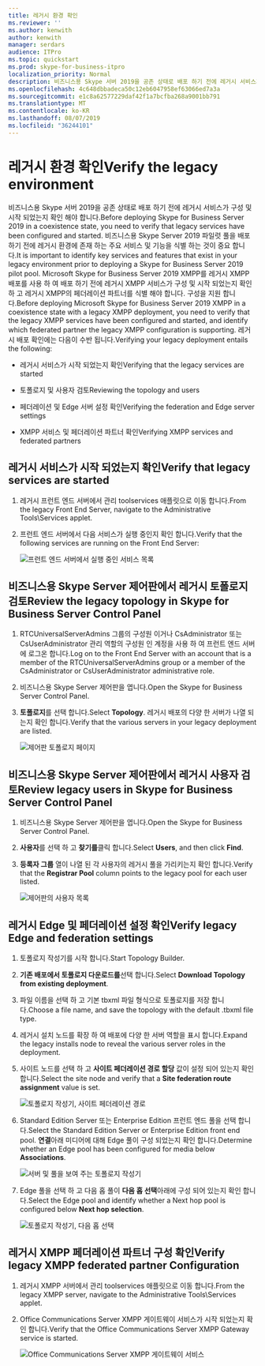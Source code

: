 ```yaml
---
title: 레거시 환경 확인
ms.reviewer: ''
ms.author: kenwith
author: kenwith
manager: serdars
audience: ITPro
ms.topic: quickstart
ms.prod: skype-for-business-itpro
localization_priority: Normal
description: 비즈니스용 Skype 서버 2019을 공존 상태로 배포 하기 전에 레거시 서비스가 구성 및 시작 되었는지 확인 해야 합니다. 비즈니스용 Skype Server 2019 파일럿 풀을 배포 하기 전에 레거시 환경에 존재 하는 주요 서비스 및 기능을 확인 하는 것이 중요 합니다. Microsoft Skype for Business Server 2019 XMPP를 레거시 XMPP 배포를 사용 하 여 배포 하기 전에 레거시 XMPP 서비스를 구성 및 시작 했는지 확인 하 고 레거시 XMPP 구성이 있는 페더레이션 파트너를 확인 해야 합니다. 동시.
ms.openlocfilehash: 4c648dbbadeca50c12eb6047958ef63066ed7a3a
ms.sourcegitcommit: e1c8a62577229daf42f1a7bcfba268a9001bb791
ms.translationtype: MT
ms.contentlocale: ko-KR
ms.lasthandoff: 08/07/2019
ms.locfileid: "36244101"
---
```

# <a name="verify-the-legacy-environment"></a><span data-ttu-id="b7d9f-105">레거시 환경 확인</span><span class="sxs-lookup"><span data-stu-id="b7d9f-105">Verify the legacy environment</span></span>

<span data-ttu-id="b7d9f-106">비즈니스용 Skype 서버 2019을 공존 상태로 배포 하기 전에 레거시 서비스가 구성 및 시작 되었는지 확인 해야 합니다.</span><span class="sxs-lookup"><span data-stu-id="b7d9f-106">Before deploying Skype for Business Server 2019 in a coexistence state, you need to verify that legacy services have been configured and started.</span></span> <span data-ttu-id="b7d9f-107">비즈니스용 Skype Server 2019 파일럿 풀을 배포 하기 전에 레거시 환경에 존재 하는 주요 서비스 및 기능을 식별 하는 것이 중요 합니다.</span><span class="sxs-lookup"><span data-stu-id="b7d9f-107">It is important to identify key services and features that exist in your legacy environment prior to deploying a Skype for Business Server 2019 pilot pool.</span></span> <span data-ttu-id="b7d9f-108">Microsoft Skype for Business Server 2019 XMPP를 레거시 XMPP 배포를 사용 하 여 배포 하기 전에 레거시 XMPP 서비스가 구성 및 시작 되었는지 확인 하 고 레거시 XMPP의 페더레이션 파트너를 식별 해야 합니다. 구성을 지원 합니다.</span><span class="sxs-lookup"><span data-stu-id="b7d9f-108">Before deploying Microsoft Skype for Business Server 2019 XMPP in a coexistence state with a legacy XMPP deployment, you need to verify that the legacy XMPP services have been configured and started, and identify which federated partner the legacy XMPP configuration is supporting.</span></span> <span data-ttu-id="b7d9f-109">레거시 배포 확인에는 다음이 수반 됩니다.</span><span class="sxs-lookup"><span data-stu-id="b7d9f-109">Verifying your legacy deployment entails the following:</span></span>
  
- <span data-ttu-id="b7d9f-110">레거시 서비스가 시작 되었는지 확인</span><span class="sxs-lookup"><span data-stu-id="b7d9f-110">Verifying that the legacy services are started</span></span>
    
- <span data-ttu-id="b7d9f-111">토폴로지 및 사용자 검토</span><span class="sxs-lookup"><span data-stu-id="b7d9f-111">Reviewing the topology and users</span></span>
    
- <span data-ttu-id="b7d9f-112">페더레이션 및 Edge 서버 설정 확인</span><span class="sxs-lookup"><span data-stu-id="b7d9f-112">Verifying the federation and Edge server settings</span></span>
    
- <span data-ttu-id="b7d9f-113">XMPP 서비스 및 페더레이션 파트너 확인</span><span class="sxs-lookup"><span data-stu-id="b7d9f-113">Verifying XMPP services and federated partners</span></span>
    
## <a name="verify-that-legacy-services-are-started"></a><span data-ttu-id="b7d9f-114">레거시 서비스가 시작 되었는지 확인</span><span class="sxs-lookup"><span data-stu-id="b7d9f-114">Verify that legacy services are started</span></span>

1. <span data-ttu-id="b7d9f-115">레거시 프런트 엔드 서버에서 관리 toolservices 애플릿으로 이동 합니다.</span><span class="sxs-lookup"><span data-stu-id="b7d9f-115">From the legacy Front End Server, navigate to the Administrative Tools\Services applet.</span></span>
    
2. <span data-ttu-id="b7d9f-116">프런트 엔드 서버에서 다음 서비스가 실행 중인지 확인 합니다.</span><span class="sxs-lookup"><span data-stu-id="b7d9f-116">Verify that the following services are running on the Front End Server:</span></span>
    
     ![프런트 엔드 서버에서 실행 중인 서비스 목록](../media/migration_lyncserver_config_w14_services.jpg)
  
## <a name="review-the-legacy-topology-in-skype-for-business-server-control-panel"></a><span data-ttu-id="b7d9f-118">비즈니스용 Skype Server 제어판에서 레거시 토폴로지 검토</span><span class="sxs-lookup"><span data-stu-id="b7d9f-118">Review the legacy topology in Skype for Business Server Control Panel</span></span>

1. <span data-ttu-id="b7d9f-119">RTCUniversalServerAdmins 그룹의 구성원 이거나 CsAdministrator 또는 CsUserAdministrator 관리 역할의 구성원 인 계정을 사용 하 여 프런트 엔드 서버에 로그온 합니다.</span><span class="sxs-lookup"><span data-stu-id="b7d9f-119">Log on to the Front End Server with an account that is a member of the RTCUniversalServerAdmins group or a member of the CsAdministrator or CsUserAdministrator administrative role.</span></span>
    
2. <span data-ttu-id="b7d9f-120">비즈니스용 Skype Server 제어판을 엽니다.</span><span class="sxs-lookup"><span data-stu-id="b7d9f-120">Open the Skype for Business Server Control Panel.</span></span>
    
3. <span data-ttu-id="b7d9f-121">**토폴로지**를 선택 합니다.</span><span class="sxs-lookup"><span data-stu-id="b7d9f-121">Select **Topology**.</span></span> <span data-ttu-id="b7d9f-122">레거시 배포의 다양 한 서버가 나열 되는지 확인 합니다.</span><span class="sxs-lookup"><span data-stu-id="b7d9f-122">Verify that the various servers in your legacy deployment are listed.</span></span>
    
     ![제어판 토폴로지 페이지](../media/migration_lyncserver_2010_topology.JPG)
  
## <a name="review-legacy-users-in-skype-for-business-server-control-panel"></a><span data-ttu-id="b7d9f-124">비즈니스용 Skype Server 제어판에서 레거시 사용자 검토</span><span class="sxs-lookup"><span data-stu-id="b7d9f-124">Review legacy users in Skype for Business Server Control Panel</span></span>

1. <span data-ttu-id="b7d9f-125">비즈니스용 Skype Server 제어판을 엽니다.</span><span class="sxs-lookup"><span data-stu-id="b7d9f-125">Open the Skype for Business Server Control Panel.</span></span>
    
2. <span data-ttu-id="b7d9f-126">**사용자**를 선택 하 고 **찾기를**클릭 합니다.</span><span class="sxs-lookup"><span data-stu-id="b7d9f-126">Select **Users**, and then click **Find**.</span></span>
    
3. <span data-ttu-id="b7d9f-127">**등록자 그룹** 열이 나열 된 각 사용자의 레거시 풀을 가리키는지 확인 합니다.</span><span class="sxs-lookup"><span data-stu-id="b7d9f-127">Verify that the **Registrar Pool** column points to the legacy pool for each user listed.</span></span> 
    
     ![제어판의 사용자 목록](../media/migration_lyncserver_2010_allusers.JPG)
  
## <a name="verify-legacy-edge-and-federation-settings"></a><span data-ttu-id="b7d9f-129">레거시 Edge 및 페더레이션 설정 확인</span><span class="sxs-lookup"><span data-stu-id="b7d9f-129">Verify legacy Edge and federation settings</span></span>

1. <span data-ttu-id="b7d9f-130">토폴로지 작성기를 시작 합니다.</span><span class="sxs-lookup"><span data-stu-id="b7d9f-130">Start Topology Builder.</span></span>
    
2. <span data-ttu-id="b7d9f-131">**기존 배포에서 토폴로지 다운로드를**선택 합니다.</span><span class="sxs-lookup"><span data-stu-id="b7d9f-131">Select **Download Topology from existing deployment**.</span></span>
    
3. <span data-ttu-id="b7d9f-132">파일 이름을 선택 하 고 기본 tbxml 파일 형식으로 토폴로지를 저장 합니다.</span><span class="sxs-lookup"><span data-stu-id="b7d9f-132">Choose a file name, and save the topology with the default .tbxml file type.</span></span>
    
4. <span data-ttu-id="b7d9f-133">레거시 설치 노드를 확장 하 여 배포에 다양 한 서버 역할을 표시 합니다.</span><span class="sxs-lookup"><span data-stu-id="b7d9f-133">Expand the legacy installs node to reveal the various server roles in the deployment.</span></span>
    
5. <span data-ttu-id="b7d9f-134">사이트 노드를 선택 하 고 **사이트 페더레이션 경로 할당** 값이 설정 되어 있는지 확인 합니다.</span><span class="sxs-lookup"><span data-stu-id="b7d9f-134">Select the site node and verify that a **Site federation route assignment** value is set.</span></span> 
    
     ![토폴로지 작성기, 사이트 페더레이션 경로](../media/migration_lyncserver_w14_federation.jpg)
  
6. <span data-ttu-id="b7d9f-136">Standard Edition Server 또는 Enterprise Edition 프런트 엔드 풀을 선택 합니다.</span><span class="sxs-lookup"><span data-stu-id="b7d9f-136">Select the Standard Edition Server or Enterprise Edition front end pool.</span></span> <span data-ttu-id="b7d9f-137">**연결**아래 미디어에 대해 Edge 풀이 구성 되었는지 확인 합니다.</span><span class="sxs-lookup"><span data-stu-id="b7d9f-137">Determine whether an Edge pool has been configured for media below **Associations**.</span></span> 
    
     ![서버 및 풀을 보여 주는 토폴로지 작성기](../media/migration_lyncserver_w14_edgepool_media.jpg)
  
7. <span data-ttu-id="b7d9f-139">Edge 풀을 선택 하 고 다음 홉 풀이 **다음 홉 선택**아래에 구성 되어 있는지 확인 합니다.</span><span class="sxs-lookup"><span data-stu-id="b7d9f-139">Select the Edge pool and identify whether a Next hop pool is configured below **Next hop selection**.</span></span>
    
     ![토폴로지 작성기, 다음 홉 선택](../media/migration_lyncserver_w14_nexthop.jpg)
  
## <a name="verify-legacy-xmpp-federated-partner-configuration"></a><span data-ttu-id="b7d9f-141">레거시 XMPP 페더레이션 파트너 구성 확인</span><span class="sxs-lookup"><span data-stu-id="b7d9f-141">Verify legacy XMPP federated partner Configuration</span></span>

1. <span data-ttu-id="b7d9f-142">레거시 XMPP 서버에서 관리 toolservices 애플릿으로 이동 합니다.</span><span class="sxs-lookup"><span data-stu-id="b7d9f-142">From the legacy XMPP server, navigate to the Administrative Tools\Services applet.</span></span>
    
2. <span data-ttu-id="b7d9f-143">Office Communications Server XMPP 게이트웨이 서비스가 시작 되었는지 확인 합니다.</span><span class="sxs-lookup"><span data-stu-id="b7d9f-143">Verify that the Office Communications Server XMPP Gateway service is started.</span></span> 
    
     ![Office Communications Server XMPP 게이트웨이 서비스](../media/migration_lyncserver_15_xmpp_legacyservicesstarted.JPG)
  

